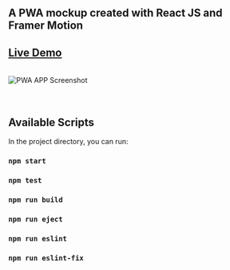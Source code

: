 ## A PWA mockup created with React JS and Framer Motion 

## <a href="https://fampay-akhil-react.netlify.app/">Live Demo</a>

<br>
<img src="https://i.imgur.com/qTnjNAX.png" alt="PWA APP Screenshot" />

<br>
<br>
<br>

## Available Scripts

In the project directory, you can run:

### `npm start`

### `npm test`

### `npm run build`

### `npm run eject`

### `npm run eslint`

### `npm run eslint-fix`
